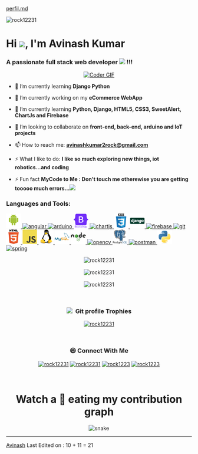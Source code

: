 [perfil.md](https://github.com/user-attachments/files/22772872/perfil.md)

<p align="left"> <img src="https://komarev.com/ghpvc/?username=rock12231&label=Profile%20views&color=0e75b6&style=flat" alt="rock12231" /> </p>

<h1>Hi <img src="https://github.com/TheDudeThatCode/TheDudeThatCode/blob/master/Assets/Hi.gif" width="38px">, I'm Avinash Kumar</h1>

<h3>A passionate full stack web developer <img src="https://media.giphy.com/media/WUlplcMpOCEmTGBtBW/giphy.gif" width="30"> !!!</h3>

<p align="center">
<a href="#"><img src="https://media.giphy.com/media/SWoSkN6DxTszqIKEqv/giphy.gif" alt="Coder GIF" width="500" height="400"></a>
</p>

- 🌱 I’m currently learning **Django Python**

- 🔭 I’m currently working on my **eCommerce WebApp**

- 🌱 I’m currently learning **Python, Django, HTML5, CSS3, SweetAlert, ChartJs and Firebase**

- 👯 I’m looking to collaborate on **front-end, back-end, arduino and IoT projects**

- 📫 How to reach me: **avinashkumar2rock@gmail.com**

- ⚡ What I like to do: **I like so much exploring new things, iot robotics...and coding**

- ⚡ Fun fact **MyCode to Me : Don't touch me otherewise you are getting tooooo much errors...**<img src="https://media.giphy.com/media/m6OomwWCojfS8/giphy.gif" width="34">

<h3 align="left">Languages and Tools:</h3>
<p align="left"> <a href="https://developer.android.com" target="_blank" rel="noreferrer"> <img src="https://raw.githubusercontent.com/devicons/devicon/master/icons/android/android-original-wordmark.svg" alt="android" width="40" height="40"/> </a> <a href="https://angular.io" target="_blank" rel="noreferrer"> <img src="https://angular.io/assets/images/logos/angular/angular.svg" alt="angular" width="40" height="40"/> </a> <a href="https://www.arduino.cc/" target="_blank" rel="noreferrer"> <img src="https://cdn.worldvectorlogo.com/logos/arduino-1.svg" alt="arduino" width="40" height="40"/> </a> <a href="https://getbootstrap.com" target="_blank" rel="noreferrer"> <img src="https://raw.githubusercontent.com/devicons/devicon/master/icons/bootstrap/bootstrap-plain-wordmark.svg" alt="bootstrap" width="40" height="40"/> </a> <a href="https://www.chartjs.org" target="_blank" rel="noreferrer"> <img src="https://www.chartjs.org/media/logo-title.svg" alt="chartjs" width="40" height="40"/> </a> <a href="https://www.w3schools.com/css/" target="_blank" rel="noreferrer"> <img src="https://raw.githubusercontent.com/devicons/devicon/master/icons/css3/css3-original-wordmark.svg" alt="css3" width="40" height="40"/> </a> <a href="https://www.djangoproject.com/" target="_blank" rel="noreferrer"> <img src="https://raw.githubusercontent.com/devicons/devicon/master/icons/django/django-original.svg" alt="django" width="40" height="40"/> </a> <a href="https://firebase.google.com/" target="_blank" rel="noreferrer"> <img src="https://www.vectorlogo.zone/logos/firebase/firebase-icon.svg" alt="firebase" width="40" height="40"/> </a> <a href="https://git-scm.com/" target="_blank" rel="noreferrer"> <img src="https://www.vectorlogo.zone/logos/git-scm/git-scm-icon.svg" alt="git" width="40" height="40"/> </a> <a href="https://www.w3.org/html/" target="_blank" rel="noreferrer"> <img src="https://raw.githubusercontent.com/devicons/devicon/master/icons/html5/html5-original-wordmark.svg" alt="html5" width="40" height="40"/> </a> <a href="https://developer.mozilla.org/en-US/docs/Web/JavaScript" target="_blank" rel="noreferrer"> <img src="https://raw.githubusercontent.com/devicons/devicon/master/icons/javascript/javascript-original.svg" alt="javascript" width="40" height="40"/> </a> <a href="https://www.linux.org/" target="_blank" rel="noreferrer"> <img src="https://raw.githubusercontent.com/devicons/devicon/master/icons/linux/linux-original.svg" alt="linux" width="40" height="40"/> </a> <a href="https://www.mysql.com/" target="_blank" rel="noreferrer"> <img src="https://raw.githubusercontent.com/devicons/devicon/master/icons/mysql/mysql-original-wordmark.svg" alt="mysql" width="40" height="40"/> </a> <a href="https://nodejs.org" target="_blank" rel="noreferrer"> <img src="https://raw.githubusercontent.com/devicons/devicon/master/icons/nodejs/nodejs-original-wordmark.svg" alt="nodejs" width="40" height="40"/> </a> <a href="https://opencv.org/" target="_blank" rel="noreferrer"> <img src="https://www.vectorlogo.zone/logos/opencv/opencv-icon.svg" alt="opencv" width="40" height="40"/> </a> <a href="https://www.postgresql.org" target="_blank" rel="noreferrer"> <img src="https://raw.githubusercontent.com/devicons/devicon/master/icons/postgresql/postgresql-original-wordmark.svg" alt="postgresql" width="40" height="40"/> </a> <a href="https://postman.com" target="_blank" rel="noreferrer"> <img src="https://www.vectorlogo.zone/logos/getpostman/getpostman-icon.svg" alt="postman" width="40" height="40"/> </a> <a href="https://www.python.org" target="_blank" rel="noreferrer"> <img src="https://raw.githubusercontent.com/devicons/devicon/master/icons/python/python-original.svg" alt="python" width="40" height="40"/> </a> <a href="https://spring.io/" target="_blank" rel="noreferrer"> <img src="https://www.vectorlogo.zone/logos/springio/springio-icon.svg" alt="spring" width="40" height="40"/> </a> </p>

<p align='center'>
  <img align="center" src="https://github-readme-stats.vercel.app/api/top-langs?username=rock12231&show_icons=true&title_color=fff&icon_color=79ff97&text_color=efefef&bg_color=24292e" alt="rock12231" />
</p>

<p align='center'>
  <img align="center" src="https://github-readme-streak-stats.herokuapp.com/?user=rock12231&show_icons=true&title_color=fff&icon_color=79ff97&text_color=efefef&bg_color=24292e" alt="rock12231" />
</p>

<p align='center'>
  <img align="center" src="https://github-readme-stats.vercel.app/api?username=rock12231&show_icons=true&title_color=fff&icon_color=79ff97&text_color=efefef&bg_color=24292e" alt="rock12231">
</p>

<br>
<div align="center">
<h3><b>  <img src="https://media.giphy.com/media/QaMcXSekUWx7aogAUr/giphy.gif" width="50"/>&nbsp; Git profile Trophies</b></h3>
</div>
<div align="center">
 <p align="center"> <a href="https://github.com/ryo-ma/github-profile-trophy"><img src="https://github-profile-trophy.vercel.app/?username=rock12231" alt="rock12231" /></a> </p>
</div>

<br>
<div align="center">
<h3><b>😄 Connect With Me</b></h3>
</div>
<p align="center">
<a href="https://codepen.io/rock12231" target="blank"><img align="center" src="https://raw.githubusercontent.com/rahuldkjain/github-profile-readme-generator/master/src/images/icons/Social/codepen.svg" alt="rock12231" height="30" width="40" /></a>
<a href="https://twitter.com/rock12231" target="blank"><img align="center" src="https://raw.githubusercontent.com/rahuldkjain/github-profile-readme-generator/master/src/images/icons/Social/twitter.svg" alt="rock12231" height="30" width="40" /></a>
<a href="https://linkedin.com/in/rock1223" target="blank"><img align="center" src="https://raw.githubusercontent.com/rahuldkjain/github-profile-readme-generator/master/src/images/icons/Social/linked-in-alt.svg" alt="rock1223" height="30" width="40" /></a>
<a href="https://www.hackerrank.com/rock1223" target="blank"><img align="center" src="https://raw.githubusercontent.com/rahuldkjain/github-profile-readme-generator/master/src/images/icons/Social/hackerrank.svg" alt="rock1223" height="30" width="40" /></a>
</p>
<br>
<h1 align = 'Center'>Watch a 🐍 eating my contribution graph</h1>
<p align="center">
  <img src="https://github.com/rock12231/rock12231/blob/output/github-contribution-grid-snake.svg" alt="snake"></center>
</p>

-----

[Avinash](https://github.com/rock12231)
Last Edited on : 10 + 11 = 21
